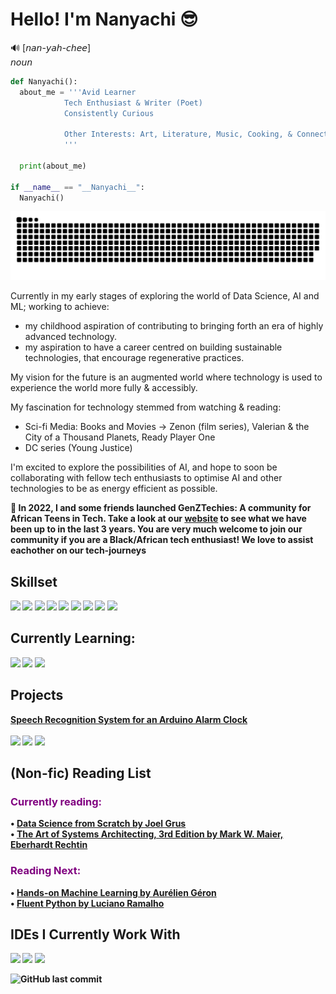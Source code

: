 # Hello! I'm Nanyachi 😎
🔊 [𝘯𝘢𝘯-𝘺𝘢𝘩-𝘤𝘩𝘦𝘦] <br>
𝘯𝘰𝘶𝘯 <br>
```Python
def Nanyachi():
  about_me = '''Avid Learner
            Tech Enthusiast & Writer (Poet) 
            Consistently Curious

            Other Interests: Art, Literature, Music, Cooking, & Connecting with People.
            '''

  print(about_me)

if __name__ == "__Nanyachi__":
  Nanyachi()
```

<picture>
  <source media="(prefers-color-scheme: dark)" srcset="https://raw.githubusercontent.com/abbie-bola/abbie-bola/output/github-contribution-grid-snake-dark.svg">
  <source media="(prefers-color-scheme: light)" srcset="https://raw.githubusercontent.com/abbie-bola/abbie-bola/output/github-contribution-grid-snake.svg">
  <img alt="github contribution grid snake animation" src="https://raw.githubusercontent.com/abbie-bola/abbie-bola/output/github-contribution-grid-snake.svg">
</picture>


Currently in my early stages of exploring the world of Data Science, AI and ML;
working to achieve: 
- my childhood aspiration of contributing to bringing forth an era of highly advanced technology.
- my aspiration to have a career centred on building sustainable technologies, that encourage regenerative practices.

My vision for the future is an augmented world where technology is used to experience the world more fully & accessibly.

My fascination for technology stemmed from watching & reading: <br>
- Sci-fi Media: Books and Movies -> Zenon (film series), Valerian & the City of a Thousand Planets, Ready Player One
- DC series (Young Justice)
  
I'm excited to explore the possibilities of AI, and hope to soon be collaborating with fellow tech enthusiasts to optimise AI and other technologies to be as energy efficient as possible.

<b> 💎 In 2022, I and some friends launched GenZTechies: A community for African Teens in Tech. <b/>
Take a look at our <a href="https://genztechies.com/">website</a> to see what we have been up to in the last 3 years. 
You are very much welcome to join our community if you are a Black/African tech enthusiast! We love to assist eachother on our tech-journeys

## Skillset 
<img src="https://img.shields.io/badge/Python-3776AB.svg?style=for-the-badge&logo=Python&logoColor=white"/> <img src="https://img.shields.io/badge/HTML5-E34F26.svg?style=for-the-badge&logo=HTML5&logoColor=white"/> <img src="https://img.shields.io/badge/Markdown-000000.svg?style=for-the-badge&logo=Markdown&logoColor=white"/> <img src="https://img.shields.io/badge/Google%20Docs-4285F4?style=for-the-badge&logo=google-docs&logoColor=white"/> <img src="https://img.shields.io/badge/Google%20Sheets-34A853?style=for-the-badge&logo=google-sheets&logoColor=white"/> <img src="https://img.shields.io/badge/Google%20Slides-FBBC04?style=for-the-badge&logo=google-slides&logoColor=black"/> <img src="https://img.shields.io/badge/Microsoft_Excel-217346?style=for-the-badge&logo=microsoft-excel&logoColor=white"/> <img src="https://img.shields.io/badge/Microsoft_Word-2B579A?style=for-the-badge&logo=microsoft-word&logoColor=white"/> <img src="https://img.shields.io/badge/Microsoft_PowerPoint-B7472A?style=for-the-badge&logo=microsoft-powerpoint&logoColor=white"/>

## Currently Learning:
<img src="https://img.shields.io/badge/Python-FFD43B?style=for-the-badge&logo=python&logoColor=blue"/> <img src="https://img.shields.io/badge/TensorFlow-FF6F00?style=for-the-badge&logo=tensorflow&logoColor=white"/> <img src="https://img.shields.io/badge/R-276DC3?style=for-the-badge&logo=r&logoColor=white" /> 

## Projects
 <a href="https://github.com/abbie-bola/arduino_ml_alarm_clock">Speech Recognition System for an Arduino Alarm Clock</a> <br> <br>
 <img src="https://img.shields.io/badge/Python-FFD43B?style=for-the-badge&logo=python&logoColor=blue"/> <img src="https://img.shields.io/badge/TensorFlow-FF6F00?style=for-the-badge&logo=tensorflow&logoColor=white"/> <img src="https://img.shields.io/badge/Keras-FF0000?style=for-the-badge&logo=keras&logoColor=white"/>	 

## (Non-fic) Reading List
<h3 style="color:purple;">Currently reading:</h1>
• <a href="https://www.oreilly.com/library/view/data-science-from/9781492041122/">Data Science from Scratch by Joel Grus</a> <br>
• <a href="https://www.oreilly.com/library/view/data-science-from/9781492041122/](https://www.goodreads.com/book/show/197175281-the-art-of-systems-architecting-3rd-edition?ref=nav_sb_ss_5_31">The Art of Systems Architecting, 3rd Edition by Mark W. Maier, Eberhardt Rechtin</a>

<h3 style="color:purple;">Reading Next:</h1>
• <a href="https://www.oreilly.com/library/view/data-science-from/9781492041122/](https://www.oreilly.com/library/view/hands-on-machine-learning/9781098125967/">Hands-on Machine Learning by Aurélien Géron</a> <br>
• <a href="https://www.oreilly.com/library/view/data-science-from/9781492041122/](https://www.oreilly.com/library/view/fluent-python-2nd/9781492056348/">Fluent Python by Luciano Ramalho</a> 

## IDEs I Currently Work With
<img src="https://img.shields.io/badge/Jupyter-F37626.svg?style=for-the-badge&logo=Jupyter&logoColor=white"/> <img src="https://img.shields.io/badge/Anaconda-44A833.svg?style=for-the-badge&logo=Anaconda&logoColor=white"/> <img src="https://img.shields.io/badge/VSCode-0078D4?style=for-the-badge&logo=visual%20studio%20code&logoColor=white"/>

<img alt="GitHub last commit" src="https://img.shields.io/github/last-commit/abbie-bola/abbie-bola"> 



<!-- Code Dump
<img src="{BadgeURLHere}" /><img src="{BadgeURLHere}" /><img src="{BadgeURLHere}" />
**abbie-bola/abbie-bola** is a ✨ _special_ ✨ repository because its `README.md` (this file) appears on your GitHub profile.
Here are some ideas to get you started:

- 
- 👯 I’m looking to collaborate on ...
- 🤔 I’m looking for help with ...
- 😄 Pronouns: ...
- ⚡ Fun fact: ...
-->
